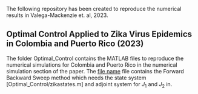 The following repository has been created to reproduce the numerical results in Valega-Mackenzie et. al, 2023. 
## Optimal Control Applied to Zika Virus Epidemics in Colombia and Puerto Rico (2023) 

The folder Optimal_Control contains the MATLAB files to reproduce the numerical simulations for Colombia and Puerto Rico in the numerical simulation section of the paper. The [file name](Optimal_Control/ode45zikaOC.m) file contains the Forward Backward Sweep method which needs the state system [Optimal_Control/zikastates.m] and adjoint system for $J_1$ and $J_2$ in.
